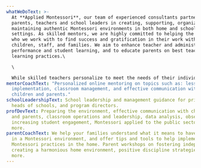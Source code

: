 ```yaml
---
whatWeDoText: >-
  At **Applied Montessori**, our team of experienced consultants partner with
  parents, teachers and school leaders in creating, supporting, organizing, and
  maintaining authentic Montessori environments in both home and school
  settings. As skilled mentors, we are highly committed to helping the adults
  who we work with to find success and gratification in their work with
  children, staff, and families. We aim to enhance teacher and administrator
  performance and student learning, and to educate parents on best teaching and
  learning practices.\

  ​\

  While skilled teachers personalize to meet the needs of their individual students, **Applied Montessori** works in partnership with parents, teachers, and school leadership to develop systems and processes that will support you in creating effective learning environments in classrooms and homeschool settings. The outcome of this deep, reflective and practical work is happy and thriving children and families.
mentorCoachText: "Personalized online mentoring on topics such as: lesson
  implementation, classroom management, and effective communication with
  children and parents."
schoolLeadershipText: School leadership and management guidance for principals,
  heads of schools, and program directors.
profDevText: Preparing the environment, effective communication with children
  and parents, classroom operations and leadership, data analysis, observation,
  increasing student engagement, Montessori applied to the public sector, and
  more.
parentCoachText: We help your families understand what it means to have a child
  in a Montessori environment, and offer tips and tools to help implement
  Montessori practices in the home. Parent workshops on fostering independence,
  creating a harmonious home environment, positive discipline strategies, and
  more.
---
```

